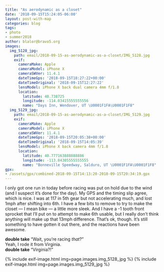 ```yaml
---
title: "As aerodynamic as a closet"
date: '2018-09-15T15:24:05-06:00'
layout: post-with-map
categories: blog
tags:
- photo
- summer2018
author: blalor@bravo5.org
images:
  img_5128_jpg:
    path: email/2018-09-15-as-aerodynamic-as-a-closet/IMG_5128.jpg
    exif:
      cameraMake: Apple
      cameraModel: iPhone X
      cameraSWVer: 11.4.1
      dateTimeGps: '2018-09-15T18:27:22+00:00'
      dateTimeOriginal: '2018-09-15T12:27:22'
      lensModel: iPhone X back dual camera 4mm f/1.8
      location:
        latitude: 40.738725
        longitude: -114.03415555555556
        name: "Days Inn, Wendover, UT \U0001F1FA\U0001F1F8"
  img_5129_jpg:
    path: email/2018-09-15-as-aerodynamic-as-a-closet/IMG_5129.jpg
    exif:
      cameraMake: Apple
      cameraModel: iPhone X
      cameraSWVer: 11.4.1
      dateTimeGps: '2018-09-15T20:05:38+00:00'
      dateTimeOriginal: '2018-09-15T14:05:39'
      lensModel: iPhone X back camera 4mm f/1.8
      location:
        latitude: 40.777163888888886
        longitude: -113.84305555555555
        name: "Bonneville Speedway, Salduro, UT \U0001F1FA\U0001F1F8"
gpx:
- /assets/gpx/combined-2018-09-15T14:13:20-2018-09-15T20:34:19.gpx
---
```


I only got one run in today before racing was put on hold due to the wind (and I suspect it’s done for the day). My GPS and the timing slip agree, which is nice. I was at 117 in 5th gear but not accelerating much, and lost 1mph after shifting into 6th. I have a few bits to remove to try to make the closet — I mean bike — a little more sleek. And I have a -1 tooth front sprocket that I’ll put on to attempt to make 6th usable, but I really don’t think anything will make up that 13mph difference. That’s ok, though. It’s still something to have gotten it out there, and the reactions have been awesome. 

**double take** “Wait, you’re racing _that_?”  
Yeah, I rode it from Virginia.  
**double take** “Virginia?!”  

{% include exif-image.html img=page.images.img_5128_jpg %}
{% include exif-image.html img=page.images.img_5129_jpg %}
